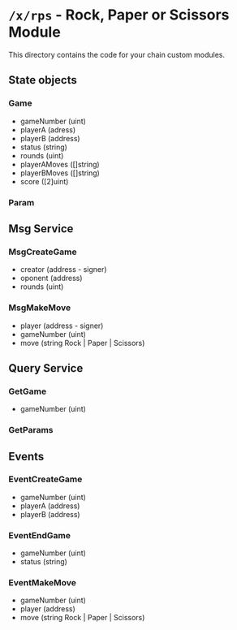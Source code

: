 # `/x/rps` - Rock, Paper or Scissors Module

This directory contains the code for your chain custom modules.


## State objects

### Game

- gameNumber (uint)
- playerA (adress)
- playerB (address)
- status (string)
- rounds (uint)
- playerAMoves ([]string)
- playerBMoves ([]string)
- score ([2]uint)

### Param


## Msg Service

### MsgCreateGame

- creator (address - signer)
- oponent (address)
- rounds (uint)

### MsgMakeMove
- player (address - signer)
- gameNumber (uint)
- move (string Rock | Paper | Scissors) 

## Query Service

### GetGame

- gameNumber (uint)

### GetParams

## Events

### EventCreateGame

- gameNumber (uint)
- playerA (address)
- playerB (address)

### EventEndGame

- gameNumber (uint)
- status (string)

### EventMakeMove

- gameNumber (uint)
- player (address)
- move (string Rock | Paper | Scissors)

